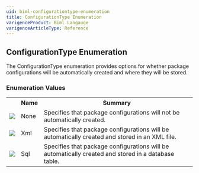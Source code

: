 ```yaml
---
uid: biml-configurationtype-enumeration
title: ConfigurationType Enumeration
varigenceProduct: Biml Langauge
varigenceArticleType: Reference
---
```


## ConfigurationType Enumeration<div class="LanguageSummary"><div class ="SummaryItem">The ConfigurationType enumeration provides options for whether package configurations will be automatically created and where they will be stored.</div></div><div class="EnumValueGroup">### Enumeration Values<table id="EnumValue" class="MemberList"><tbody><tr><th class="MemberTypeIconColumnHeader">&nbsp;</th><th class="MemberNameColumnHeader">Name</th><th class="MemberSummaryColumnHeader">Summary</th></tr><tr class="cd0"><td align="center" class="MemberTypeIcon"><img src="enumValue.png"></img></td><td class="MemberName">None</td><td class="MemberSummary"><div class ="SummaryItem">Specifies that package configurations will not be automatically created.</div></td></tr><tr class="cd1"><td align="center" class="MemberTypeIcon"><img src="enumValue.png"></img></td><td class="MemberName">Xml</td><td class="MemberSummary"><div class ="SummaryItem">Specifies that package configurations will be automatically created and stored in an XML file.</div></td></tr><tr class="cd0"><td align="center" class="MemberTypeIcon"><img src="enumValue.png"></img></td><td class="MemberName">Sql</td><td class="MemberSummary"><div class ="SummaryItem">Specifies that package configurations will be automatically created and stored in a database table.</div></td></tr></tbody></table></div>